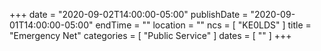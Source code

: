 +++
date = "2020-09-02T14:00:00-05:00"
publishDate = "2020-09-01T14:00:00-05:00"
endTime = ""
location = ""
ncs = [ "KE0LDS" ]
title = "Emergency Net"
categories = [ "Public Service" ]
dates = [ "" ]
+++
